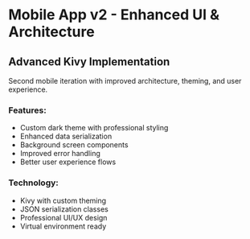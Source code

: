 # Mobile App v2 - Enhanced UI & Architecture

## Advanced Kivy Implementation

Second mobile iteration with improved architecture, theming, and user experience.

### Features:
- Custom dark theme with professional styling
- Enhanced data serialization
- Background screen components
- Improved error handling
- Better user experience flows

### Technology:
- Kivy with custom theming
- JSON serialization classes
- Professional UI/UX design
- Virtual environment ready
